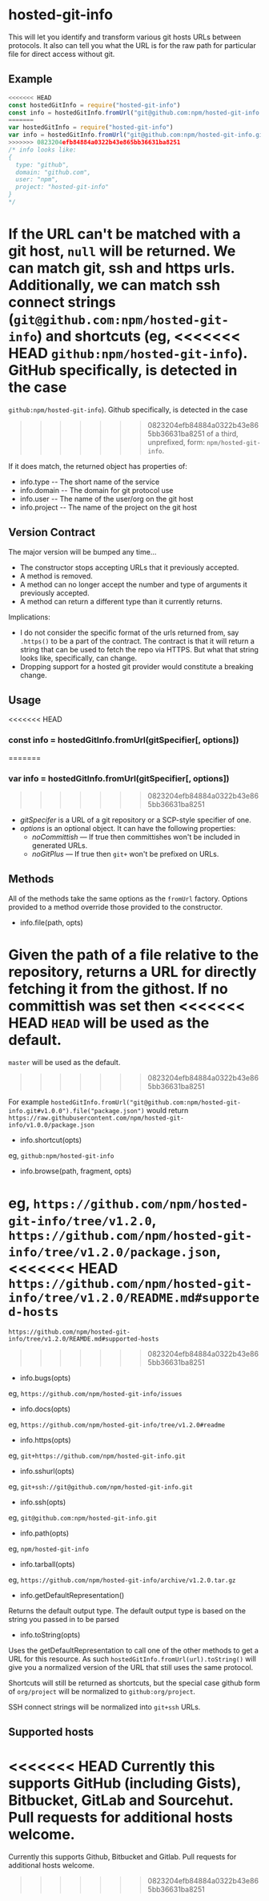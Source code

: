 # hosted-git-info

This will let you identify and transform various git hosts URLs between
protocols.  It also can tell you what the URL is for the raw path for
particular file for direct access without git.

## Example

```javascript
<<<<<<< HEAD
const hostedGitInfo = require("hosted-git-info")
const info = hostedGitInfo.fromUrl("git@github.com:npm/hosted-git-info.git", opts)
=======
var hostedGitInfo = require("hosted-git-info")
var info = hostedGitInfo.fromUrl("git@github.com:npm/hosted-git-info.git", opts)
>>>>>>> 0823204efb84884a0322b43e865bb36631ba8251
/* info looks like:
{
  type: "github",
  domain: "github.com",
  user: "npm",
  project: "hosted-git-info"
}
*/
```

If the URL can't be matched with a git host, `null` will be returned.  We
can match git, ssh and https urls.  Additionally, we can match ssh connect
strings (`git@github.com:npm/hosted-git-info`) and shortcuts (eg,
<<<<<<< HEAD
`github:npm/hosted-git-info`).  GitHub specifically, is detected in the case
=======
`github:npm/hosted-git-info`).  Github specifically, is detected in the case
>>>>>>> 0823204efb84884a0322b43e865bb36631ba8251
of a third, unprefixed, form: `npm/hosted-git-info`.

If it does match, the returned object has properties of:

* info.type -- The short name of the service
* info.domain -- The domain for git protocol use
* info.user -- The name of the user/org on the git host
* info.project -- The name of the project on the git host

## Version Contract

The major version will be bumped any time…

* The constructor stops accepting URLs that it previously accepted.
* A method is removed.
* A method can no longer accept the number and type of arguments it previously accepted.
* A method can return a different type than it currently returns.

Implications:

* I do not consider the specific format of the urls returned from, say
  `.https()` to be a part of the contract.  The contract is that it will
  return a string that can be used to fetch the repo via HTTPS.  But what
  that string looks like, specifically, can change.
* Dropping support for a hosted git provider would constitute a breaking
  change.

## Usage

<<<<<<< HEAD
### const info = hostedGitInfo.fromUrl(gitSpecifier[, options])
=======
### var info = hostedGitInfo.fromUrl(gitSpecifier[, options])
>>>>>>> 0823204efb84884a0322b43e865bb36631ba8251

* *gitSpecifer* is a URL of a git repository or a SCP-style specifier of one.
* *options* is an optional object. It can have the following properties:
  * *noCommittish* — If true then committishes won't be included in generated URLs.
  * *noGitPlus* — If true then `git+` won't be prefixed on URLs.

## Methods

All of the methods take the same options as the `fromUrl` factory.  Options
provided to a method override those provided to the constructor.

* info.file(path, opts)

Given the path of a file relative to the repository, returns a URL for
directly fetching it from the githost.  If no committish was set then
<<<<<<< HEAD
`HEAD` will be used as the default.
=======
`master` will be used as the default.
>>>>>>> 0823204efb84884a0322b43e865bb36631ba8251

For example `hostedGitInfo.fromUrl("git@github.com:npm/hosted-git-info.git#v1.0.0").file("package.json")`
would return `https://raw.githubusercontent.com/npm/hosted-git-info/v1.0.0/package.json`

* info.shortcut(opts)

eg, `github:npm/hosted-git-info`

* info.browse(path, fragment, opts)

eg, `https://github.com/npm/hosted-git-info/tree/v1.2.0`,
`https://github.com/npm/hosted-git-info/tree/v1.2.0/package.json`,
<<<<<<< HEAD
`https://github.com/npm/hosted-git-info/tree/v1.2.0/README.md#supported-hosts`
=======
`https://github.com/npm/hosted-git-info/tree/v1.2.0/REAMDE.md#supported-hosts`
>>>>>>> 0823204efb84884a0322b43e865bb36631ba8251

* info.bugs(opts)

eg, `https://github.com/npm/hosted-git-info/issues`

* info.docs(opts)

eg, `https://github.com/npm/hosted-git-info/tree/v1.2.0#readme`

* info.https(opts)

eg, `git+https://github.com/npm/hosted-git-info.git`

* info.sshurl(opts)

eg, `git+ssh://git@github.com/npm/hosted-git-info.git`

* info.ssh(opts)

eg, `git@github.com:npm/hosted-git-info.git`

* info.path(opts)

eg, `npm/hosted-git-info`

* info.tarball(opts)

eg, `https://github.com/npm/hosted-git-info/archive/v1.2.0.tar.gz`

* info.getDefaultRepresentation()

Returns the default output type. The default output type is based on the
string you passed in to be parsed

* info.toString(opts)

Uses the getDefaultRepresentation to call one of the other methods to get a URL for
this resource. As such `hostedGitInfo.fromUrl(url).toString()` will give
you a normalized version of the URL that still uses the same protocol.

Shortcuts will still be returned as shortcuts, but the special case github
form of `org/project` will be normalized to `github:org/project`.

SSH connect strings will be normalized into `git+ssh` URLs.

## Supported hosts

<<<<<<< HEAD
Currently this supports GitHub (including Gists), Bitbucket, GitLab and Sourcehut.
Pull requests for additional hosts welcome.
=======
Currently this supports Github, Bitbucket and Gitlab. Pull requests for
additional hosts welcome.
>>>>>>> 0823204efb84884a0322b43e865bb36631ba8251
